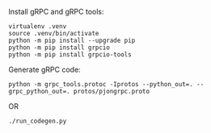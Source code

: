 Install gRPC and gRPC tools:
```
virtualenv .venv
source .venv/bin/activate
python -m pip install --upgrade pip
python -m pip install grpcio
python -m pip install grpcio-tools
```

Generate gRPC code:
```
python -m grpc_tools.protoc -Iprotos --python_out=. --grpc_python_out=. protos/pjongrpc.proto
```
OR
```
./run_codegen.py
```

